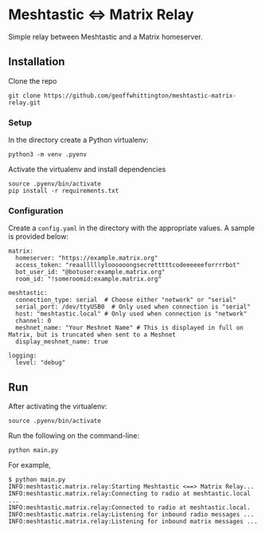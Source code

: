 # Meshtastic <=> Matrix Relay

Simple relay between Meshtastic and a Matrix homeserver.

## Installation

Clone the repo

```
git clone https://github.com/geoffwhittington/meshtastic-matrix-relay.git
```

### Setup

In the directory create a Python virtualenv:

```
python3 -m venv .pyenv
```

Activate the virtualenv and install dependencies

```
source .pyenv/bin/activate
pip install -r requirements.txt
```

### Configuration

Create a `config.yaml` in the directory with the appropriate values. A sample is provided below:

```
matrix:
  homeserver: "https://example.matrix.org"
  access_token: "reaalllllyloooooongsecretttttcodeeeeeeforrrrbot"
  bot_user_id: "@botuser:example.matrix.org"
  room_id: "!someroomid:example.matrix.org"

meshtastic:
  connection_type: serial  # Choose either "network" or "serial"
  serial_port: /dev/ttyUSB0  # Only used when connection is "serial"
  host: "meshtastic.local" # Only used when connection is "network"
  channel: 0
  meshnet_name: "Your Meshnet Name" # This is displayed in full on Matrix, but is truncated when sent to a Meshnet
  display_meshnet_name: true

logging:
  level: "debug"
```

## Run

After activating the virtualenv:

```
source .pyenv/bin/activate
```

Run the following on the command-line:

```
python main.py
```

For example,

```
$ python main.py
INFO:meshtastic.matrix.relay:Starting Meshtastic <==> Matrix Relay...
INFO:meshtastic.matrix.relay:Connecting to radio at meshtastic.local ...
INFO:meshtastic.matrix.relay:Connected to radio at meshtastic.local.
INFO:meshtastic.matrix.relay:Listening for inbound radio messages ...
INFO:meshtastic.matrix.relay:Listening for inbound matrix messages ...
```
